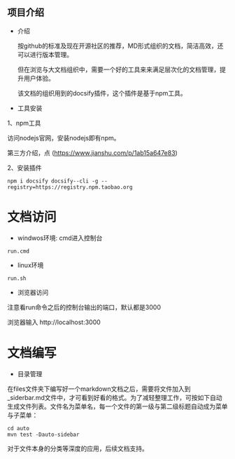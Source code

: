 ## 项目介绍

 - 介绍

   按github的标准及现在开源社区的推荐，MD形式组织的文档，简洁高效，还可以进行版本管理。

   但在浏览与大文档组织中，需要一个好的工具来来满足层次化的文档管理，提升用户体验。

   该文档的组织用到的docsify插件，这个插件是基于npm工具。

- 工具安装

 1、npm工具

 访问nodejs官网，安装nodejs即有npm。

 第三方介绍，点 (https://www.jianshu.com/p/1ab15a647e83)
    
 2、安装插件
    
```
npm i docsify docsify--cli -g --registry=https://registry.npm.taobao.org
```

# 文档访问

- windwos环境: cmd进入控制台
```
run.cmd
```
- linux环境
```
run.sh
```
- 浏览器访问

注意看run命令之后的控制台输出的端口，默认都是3000

浏览器输入 http://localhost:3000


# 文档编写

- 目录管理

在files文件夹下编写好一个markdown文档之后，需要将文件加入到_siderbar.md文件中，才可看到好看的格式。为了减轻整理工作，可按如下自动生成文件列表。文件名为菜单名，每一个文件的第一级与第二级标题自动成为菜单与子菜单：

```
cd auto
mvn test -Dauto-sidebar
```

对于文件本身的分类等深度的应用，后续文档支持。


